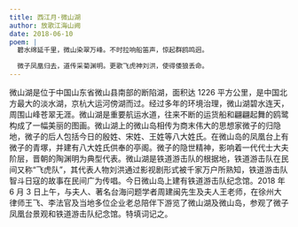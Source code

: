 ```yaml
---
title: 西江月·微山湖
author: 放歌江海山阙
date: 2018-06-10
poem: |
  碧水绵延千里，微山染翠万峰。不时拉响船笛声，惊起群鸥鸣迥。

  微子凤凰归去，道传采菊渊明。更歌飞虎神刘洪，使得倭狼丢命。
---
```


微山湖是位于中国山东省微山县南部的断陷湖，面积达 1226 平方公里，是中国北方最大的淡水湖，京杭大运河傍湖而过。经过多年的环境治理，微山湖碧水连天，周围山峰苍翠无涯。微山湖是重要航运水道，往来不断的运货船和翩翩起舞的鸥鹭构成了一幅美丽的图画。微山湖上的微山岛相传为商末伟大的思想家微子的归隐地，微子的后人包括今日的殷姓、宋姓、王姓等八大姓氏。在微山岛的凤凰台上有微子的青塚，并建有八大姓氏供奉的亭阁。微子的隐世精神，影响着一代代士大夫阶层，晋朝的陶渊明为典型代表。微山湖是铁道游击队的根据地，铁道游击队在民间又称“飞虎队”，其代表人物刘洪通过影视剧形式被千家万户所熟知，铁道游击队智斗日寇的故事在民间广为传唱。今日微山岛上建有铁道游击队纪念馆。2018 年 6 月 3 日上午，与夫人、著名台海问题学者周建闽先生及夫人王老师，在徐州大律师王飞、李法官及当地多位企业老总陪伴下游览了微山湖及微山岛，参观了微子凤凰台景观和铁道游击队纪念馆。特填词记之。
